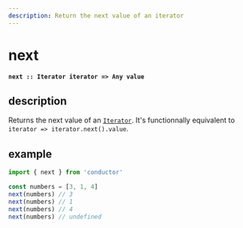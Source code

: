 ```yaml
---
description: Return the next value of an iterator
---
```


# next

**`next :: Iterator iterator => Any value`**

## description

Returns the next value of an [`Iterator`](https://developer.mozilla.org/en-US/docs/Web/JavaScript/Reference/Iteration_protocols#The_iterator_protocol). It's functionnally equivalent to `iterator => iterator.next().value`.

## example

```javascript
import { next } from 'conductor'

const numbers = [3, 1, 4]
next(numbers) // 3
next(numbers) // 1
next(numbers) // 4
next(numbers) // undefined
```

